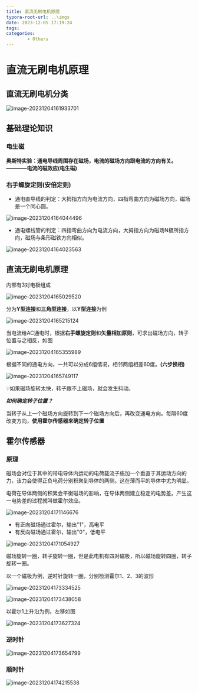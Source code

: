 ```yaml
---
title: 直流无刷电机原理
typora-root-url: ..\imgs
date: 2023-12-05 17:19:24
tags:
categories: 
        - Others
---
```


# 直流无刷电机原理

## 直流无刷电机分类

![image-20231204161933701](https://ghigher-picture-bed.oss-cn-qingdao.aliyuncs.com/img/image-20231204161933701.png)

## 基础理论知识

### 电生磁

**奥斯特实验：通电导线周围存在磁场，电流的磁场方向跟电流的方向有关。————电流的磁效应(电生磁)**

### 右手螺旋定则(安倍定则)

- 通电直导线的判定：大拇指方向为电流方向，四指弯曲方向为磁场方向，磁场是一个同心圆。



![image-20231204164044496](https://ghigher-picture-bed.oss-cn-qingdao.aliyuncs.com/img/image-20231204164044496.png)

- 通电螺线管的判定：四指弯曲方向为电流方向，大拇指方向为磁场N极所指方向，磁场与条形磁铁方向相似。

![image-20231204164023563](https://ghigher-picture-bed.oss-cn-qingdao.aliyuncs.com/img/image-20231204164023563.png)

## 直流无刷电机原理

内部有3对电极组成

![image-20231204165029520](https://ghigher-picture-bed.oss-cn-qingdao.aliyuncs.com/img/image-20231204165029520.png)

分为**Y型连接**和**三角型连接**，以**Y型连接**为例

![image-20231204165215124](https://ghigher-picture-bed.oss-cn-qingdao.aliyuncs.com/img/image-20231204165215124.png)

当电流给AC通电时，根据**右手螺旋定则**和**矢量相加原则**，可求出磁场方向，转子位置与之相反，如图

![image-20231204165355989](https://ghigher-picture-bed.oss-cn-qingdao.aliyuncs.com/img/image-20231204165355989.png)

根据不同的通电方向，一共可以分成6组情况，相邻两组相差60度。**(六步换相)**

![image-20231204165749117](https://ghigher-picture-bed.oss-cn-qingdao.aliyuncs.com/img/image-20231204165749117.png)

💡如果磁场旋转太快，转子跟不上磁场，就会发生抖动。

***如何确定转子位置？***

当转子从上一个磁场方向旋转到下一个磁场方向后，再改变通电方向。每隔60度改变方向，**使用霍尔传感器来确定转子位置**

## 霍尔传感器

### 原理

磁场会对位于其中的带电导体内运动的电荷载流子施加一个垂直于其运动方向的力，该力会使得正负电荷分别积聚到导体的两侧。这在薄而平的导体中尤为明显。

电荷在导体两侧的积累会平衡磁场的影响，在导体两侧建立稳定的电势差。产生这一电势差的过程就叫做霍尔效应。

![image-20231204171146676](https://ghigher-picture-bed.oss-cn-qingdao.aliyuncs.com/img/image-20231204171146676.png)

- 有正向磁场通过霍尔，输出"1"，高电平
- 有反向磁场通过霍尔，输出"0"，低电平

![image-20231204171054927](https://ghigher-picture-bed.oss-cn-qingdao.aliyuncs.com/img/image-20231204171054927.png)

磁场旋转一圈，转子旋转一圈，但是此电机有四对磁极，所以磁场旋转四圈，转子旋转一圈。

以一个磁极为例，逆时针旋转一圈，分别检测霍尔1、2、3的波形

![image-20231204173334525](https://ghigher-picture-bed.oss-cn-qingdao.aliyuncs.com/img/image-20231204173334525.png)

![image-20231204173438058](https://ghigher-picture-bed.oss-cn-qingdao.aliyuncs.com/img/image-20231204173438058.png)

以霍尔1上升沿为例，左移如图

![image-20231204173627324](https://ghigher-picture-bed.oss-cn-qingdao.aliyuncs.com/img/image-20231204173627324.png)

### 逆时针

![image-20231204173654799](https://ghigher-picture-bed.oss-cn-qingdao.aliyuncs.com/img/image-20231204173654799.png)

### 顺时针

![image-20231204174215538](https://ghigher-picture-bed.oss-cn-qingdao.aliyuncs.com/img/image-20231204174215538.png)
